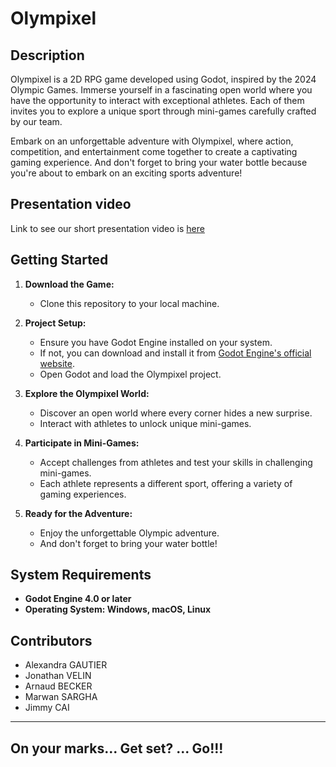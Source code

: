 # Olympixel

## Description

Olympixel is a 2D RPG game developed using Godot, inspired by the 2024 Olympic Games. Immerse yourself in a fascinating open world where you have the opportunity to interact with exceptional athletes. Each of them invites you to explore a unique sport through mini-games carefully crafted by our team.

Embark on an unforgettable adventure with Olympixel, where action, competition, and entertainment come together to create a captivating gaming experience. And don't forget to bring your water bottle because you're about to embark on an exciting sports adventure!

## Presentation video
Link to see our short presentation video is [here](https://drive.google.com/file/d/121nHMEJbYISFgHmVMj8rOpj6moUMEqro/view?usp=sharing)

## Getting Started

1. **Download the Game:**
   - Clone this repository to your local machine.

2. **Project Setup:**
   - Ensure you have Godot Engine installed on your system.
   - If not, you can download and install it from [Godot Engine's official website](https://godotengine.org/download).
   - Open Godot and load the Olympixel project.

3. **Explore the Olympixel World:**
   - Discover an open world where every corner hides a new surprise.
   - Interact with athletes to unlock unique mini-games.

4. **Participate in Mini-Games:**
   - Accept challenges from athletes and test your skills in challenging mini-games.
   - Each athlete represents a different sport, offering a variety of gaming experiences.

5. **Ready for the Adventure:**
   - Enjoy the unforgettable Olympic adventure.
   - And don't forget to bring your water bottle!

## System Requirements

- **Godot Engine 4.0 or later**
- **Operating System: Windows, macOS, Linux**

## Contributors

- Alexandra GAUTIER
- Jonathan VELIN
- Arnaud BECKER
- Marwan SARGHA
- Jimmy CAI

---

## On your marks... Get set? ... Go!!!

